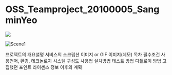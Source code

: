 # OSS_Teamproject_20100005_SangminYeo
<img src="https://img.shields.io/badge/Python 3.9.13-3776AB?style=for-the-badge&logo=Python&logoColor=white">

![Scene1](https://user-images.githubusercontent.com/113530185/206900862-b6648dd3-ab97-4d13-99cc-fdf190cf9bbd.png)


프로젝트의 개요설명
서비스의 스크립션 이미지 or GIF 이미지(데모)
목차
필수조건
사용언어, 환경, 테크놀로지
시스템 구성도
사용법
설치방법
테스트 방법
디플로이 방법
고집했던 포인트
라이센스 정보
이후의 계획
